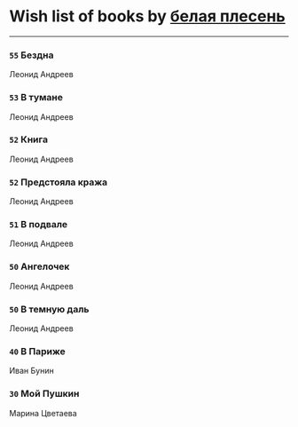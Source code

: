 # Wish list of books by [белая плесень](https://plus.google.com/104448632954411726505)
---

### `55` Бездна
Леонид Андреев

### `53` В тумане
Леонид Андреев

### `52` Книга
Леонид Андреев

### `52` Предстояла кража
Леонид Андреев

### `51` В подвале
Леонид Андреев

### `50` Ангелочек
Леонид Андреев

### `50` В темную даль
Леонид Андреев

### `40` В Париже
Иван Бунин

### `30` Мой Пушкин
Марина Цветаева

